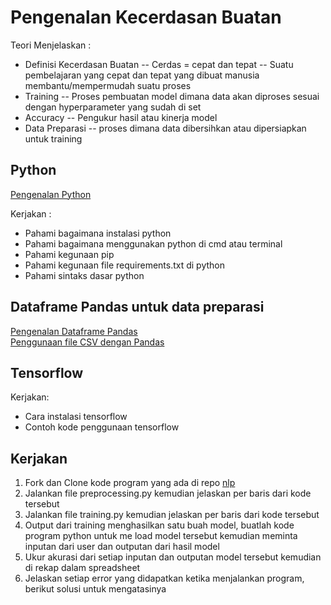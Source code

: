 # Pengenalan Kecerdasan Buatan

Teori Menjelaskan :
* Definisi Kecerdasan Buatan -- Cerdas = cepat dan tepat -- Suatu pembelajaran yang cepat dan tepat yang dibuat manusia membantu/mempermudah suatu proses
* Training -- Proses pembuatan model dimana data akan diproses sesuai dengan hyperparameter yang sudah di set
* Accuracy -- Pengukur hasil atau kinerja model
* Data Preparasi -- proses dimana data dibersihkan atau dipersiapkan untuk training

## Python

[Pengenalan Python](https://www.youtube.com/watch?app=desktop&v=NxJBY8D8ZUk&ab_channel=RollyMaulanaAwangga)

Kerjakan :
* Pahami bagaimana instalasi python
* Pahami bagaimana menggunakan python di cmd atau terminal
* Pahami kegunaan pip
* Pahami kegunaan file requirements.txt di python
* Pahami sintaks dasar python

## Dataframe Pandas untuk data preparasi

[Pengenalan Dataframe Pandas](https://www.youtube.com/watch?v=AVdkuWgr-ks&pp=ygUOYXdhbmdnYSBwYW5kYXM%3D)\
[Penggunaan file CSV dengan Pandas](https://www.youtube.com/watch?v=qWbFWL36Ekw&pp=ygUOYXdhbmdnYSBwYW5kYXM%3D)

## Tensorflow

Kerjakan:
* Cara instalasi tensorflow
* Contoh kode penggunaan tensorflow 

## Kerjakan

1. Fork dan Clone kode program yang ada di repo [nlp](https://github.com/mymyid/nlp)
2. Jalankan file preprocessing.py kemudian jelaskan per baris dari kode tersebut
3. Jalankan file training.py kemudian jelaskan per baris dari kode tersebut
4. Output dari training menghasilkan satu buah model, buatlah kode program python untuk me load model tersebut kemudian meminta inputan dari user dan outputan dari hasil model
5. Ukur akurasi dari setiap inputan dan outputan model tersebut kemudian di rekap dalam spreadsheet
6. Jelaskan setiap error yang didapatkan ketika menjalankan program, berikut solusi untuk mengatasinya
